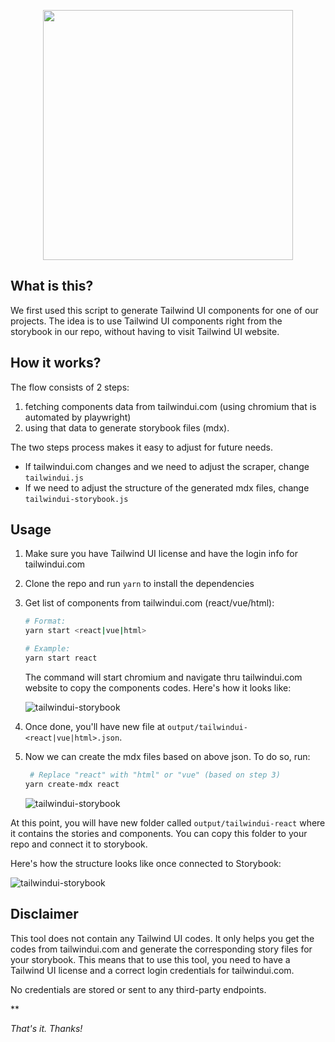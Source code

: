 <p align="center">
<img width="400" src="https://og-image.wzulfikar.com/i/**Tailwind%20UI%20Storybook**.png?theme=dimmed&md=1&fontSize=100px&images=svg%2Ftailwindcss-icon&images=svg%2Fstorybook-icon"/>
</p>

## What is this?

We first used this script to generate Tailwind UI components for one of our projects. The idea is to use Tailwind UI components right from the storybook in our repo, without having to visit Tailwind UI website.

## How it works?

The flow consists of 2 steps:

1. fetching components data from tailwindui.com (using chromium that is automated by playwright)
2. using that data to generate storybook files (mdx).

The two steps process makes it easy to adjust for future needs.

- If tailwindui.com changes and we need to adjust the scraper, change `tailwindui.js`
- If we need to adjust the structure of the generated mdx files, change `tailwindui-storybook.js`

## Usage

1. Make sure you have Tailwind UI license and have the login info for tailwindui.com
2. Clone the repo and run `yarn` to install the dependencies
3. Get list of components from tailwindui.com (react/vue/html):

   ```sh
   # Format:
   yarn start <react|vue|html>

   # Example:
   yarn start react
   ```

   The command will start chromium and navigate thru tailwindui.com website to copy the components codes. Here's how it looks like:

   ![tailwindui-storybook](docs/tailwindui-storybook-process.gif)

4. Once done, you'll have new file at `output/tailwindui-<react|vue|html>.json`.
5. Now we can create the mdx files based on above json. To do so, run:

   ```sh
    # Replace "react" with "html" or "vue" (based on step 3)
   yarn create-mdx react
   ```

   ![tailwindui-storybook](docs/tailwindui-storybook-mdx.gif)

At this point, you will have new folder called `output/tailwindui-react` where it contains the stories and components. You can copy this folder to your repo and connect it to storybook.

Here's how the structure looks like once connected to Storybook:

![tailwindui-storybook](docs/tailwindui-storybook-final.jpg)

## Disclaimer

This tool does not contain any Tailwind UI codes. It only helps you get the codes from tailwindui.com and generate the corresponding story files for your storybook. This means that to use this tool, you need to have a Tailwind UI license and a correct login credentials for tailwindui.com.

No credentials are stored or sent to any third-party endpoints.

**

_That's it. Thanks!_
